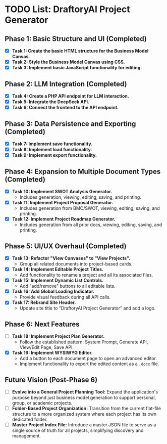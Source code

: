 # TODO List: DraftoryAI Project Generator

## Phase 1: Basic Structure and UI (Completed)

- [x] **Task 1: Create the basic HTML structure for the Business Model Canvas.**
- [x] **Task 2: Style the Business Model Canvas using CSS.**
- [x] **Task 3: Implement basic JavaScript functionality for editing.**

## Phase 2: LLM Integration (Completed)

- [x] **Task 4: Create a PHP API endpoint for LLM interaction.**
- [x] **Task 5: Integrate the DeepSeek API.**
- [x] **Task 6: Connect the frontend to the API endpoint.**

## Phase 3: Data Persistence and Exporting (Completed)

- [x] **Task 7: Implement save functionality.**
- [x] **Task 8: Implement load functionality.**
- [x] **Task 9: Implement export functionality.**

## Phase 4: Expansion to Multiple Document Types (Completed)

- [x] **Task 10: Implement SWOT Analysis Generator.**
  - Includes generation, viewing, editing, saving, and printing.
- [x] **Task 11: Implement Project Proposal Generator.**
  - Includes generation from BMC/SWOT, viewing, editing, saving, and printing.
- [x] **Task 12: Implement Project Roadmap Generator.**
  - Includes generation from all prior docs, viewing, editing, saving, and printing.

## Phase 5: UI/UX Overhaul (Completed)

- [x] **Task 13: Refactor "View Canvases" to "View Projects".**
  - Group all related documents into project-based cards.
- [x] **Task 14: Implement Editable Project Titles.**
  - Add functionality to rename a project and all its associated files.
- [x] **Task 15: Implement Dynamic List Controls.**
  - Add "add/remove" buttons to all editable lists.
- [x] **Task 16: Add Global Loading Indicator.**
  - Provide visual feedback during all API calls.
- [x] **Task 17: Rebrand Site Header.**
  - Update site title to "DraftoryAI Project Generator" and add a logo.

## Phase 6: Next Features

- [ ] **Task 18: Implement Project Plan Generator.**
  - Follow the established pattern: System Prompt, Generate API, View/Edit Page, Save API.
- [x] **Task 19: Implement WYSIWYG Editor.**
  - Add a button to each document page to open an advanced editor.
  - Implement functionality to export the edited content as a `.docx` file.

## Future Vision (Post-Phase 6)

- [ ] **Evolve into a General Project Planning Tool:** Expand the application's purpose beyond just business model generation to support personal, group, or academic projects.
- [ ] **Folder-Based Project Organization:** Transition from the current flat-file structure to a more organized system where each project has its own dedicated folder.
- [ ] **Master Project Index File:** Introduce a master JSON file to serve as a single source of truth for all projects, simplifying discovery and management.
